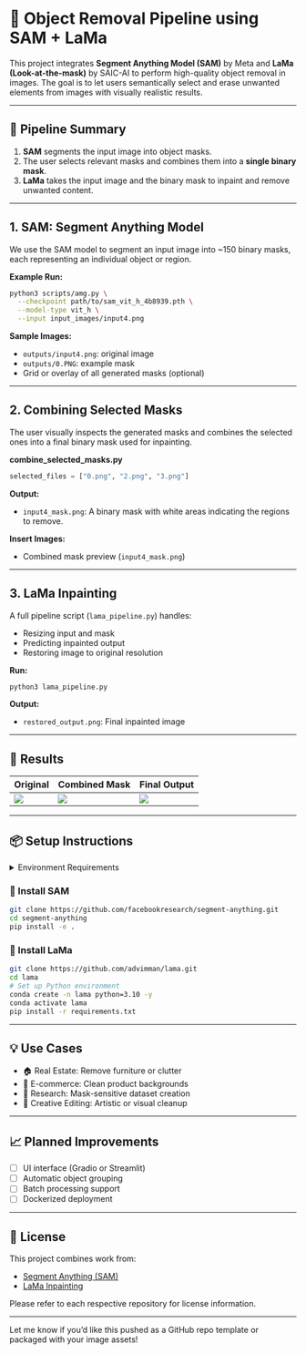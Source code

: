 # 🧹 Object Removal Pipeline using SAM + LaMa

This project integrates **Segment Anything Model (SAM)** by Meta and **LaMa (Look-at-the-mask)** by SAIC-AI to perform high-quality object removal in images. The goal is to let users semantically select and erase unwanted elements from images with visually realistic results.

---

## 🔄 Pipeline Summary

1. **SAM** segments the input image into object masks.
2. The user selects relevant masks and combines them into a **single binary mask**.
3. **LaMa** takes the input image and the binary mask to inpaint and remove unwanted content.

---

## 1. SAM: Segment Anything Model

We use the SAM model to segment an input image into \~150 binary masks, each representing an individual object or region.

**Example Run:**

```bash
python3 scripts/amg.py \
  --checkpoint path/to/sam_vit_h_4b8939.pth \
  --model-type vit_h \
  --input input_images/input4.png
```

**Sample Images:**

* `outputs/input4.png`: original image
* `outputs/0.PNG`: example mask
* Grid or overlay of all generated masks (optional)

---

## 2. Combining Selected Masks

The user visually inspects the generated masks and combines the selected ones into a final binary mask used for inpainting.

**combine\_selected\_masks.py**

```python
selected_files = ["0.png", "2.png", "3.png"]
```

**Output:**

* `input4_mask.png`: A binary mask with white areas indicating the regions to remove.

**Insert Images:**

* Combined mask preview (`input4_mask.png`)

---

## 3. LaMa Inpainting

A full pipeline script (`lama_pipeline.py`) handles:

* Resizing input and mask
* Predicting inpainted output
* Restoring image to original resolution

**Run:**

```bash
python3 lama_pipeline.py
```

**Output:**

* `restored_output.png`: Final inpainted image

---

## 📸 Results

| Original        | Combined Mask        | Final Output             |
| --------------- | -------------------- | ------------------------ |
| ![](input4.png) | ![](input4_mask.png) | ![](restored_output.png) |

---

## 📦 Setup Instructions

<details>
<summary>Environment Requirements</summary>

* Python 3.8+
* OpenCV (`cv2`)
* NumPy
* PyTorch 1.10+
* `segment-anything` (Meta AI repo)
* `LaMa` (patched for CLI usage)

</details>

### 🏁 Install SAM

```bash
git clone https://github.com/facebookresearch/segment-anything.git
cd segment-anything
pip install -e .
```

### 🚧 Install LaMa

```bash
git clone https://github.com/advimman/lama.git
cd lama
# Set up Python environment
conda create -n lama python=3.10 -y
conda activate lama
pip install -r requirements.txt
```

---

## 💡 Use Cases

* 🏠 Real Estate: Remove furniture or clutter
* 🛒 E-commerce: Clean product backgrounds
* 🧪 Research: Mask-sensitive dataset creation
* 🎨 Creative Editing: Artistic or visual cleanup

---

## 📈 Planned Improvements

* [ ] UI interface (Gradio or Streamlit)
* [ ] Automatic object grouping
* [ ] Batch processing support
* [ ] Dockerized deployment

---

## 📖 License

This project combines work from:

* [Segment Anything (SAM)](https://github.com/facebookresearch/segment-anything)
* [LaMa Inpainting](https://github.com/advimman/lama)

Please refer to each respective repository for license information.

---

Let me know if you’d like this pushed as a GitHub repo template or packaged with your image assets!

